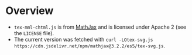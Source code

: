 # Overview

* `tex-mml-chtml.js` is from [MathJax](https://github.com/mathjax/MathJax/) and is licensed under Apache 2 (see the `LICENSE` file).
* The current version was fetched with `curl -LOtex-svg.js https://cdn.jsdelivr.net/npm/mathjax@3.2.2/es5/tex-svg.js`.
